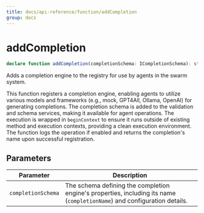 ```yaml
---
title: docs/api-reference/function/addCompletion
group: docs
---
```


# addCompletion

```ts
declare function addCompletion(completionSchema: ICompletionSchema): string;
```

Adds a completion engine to the registry for use by agents in the swarm system.

This function registers a completion engine, enabling agents to utilize various models and frameworks (e.g., mock, GPT4All, Ollama, OpenAI)
for generating completions. The completion schema is added to the validation and schema services, making it available for agent operations.
The execution is wrapped in `beginContext` to ensure it runs outside of existing method and execution contexts, providing a clean execution environment.
The function logs the operation if enabled and returns the completion's name upon successful registration.

## Parameters

| Parameter | Description |
|-----------|-------------|
| `completionSchema` | The schema defining the completion engine's properties, including its name (`completionName`) and configuration details. |
